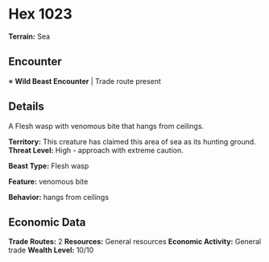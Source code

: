 # Hex 1023

**Terrain:** Sea

## Encounter
※ **Wild Beast Encounter** | Trade route present

## Details
A Flesh wasp with venomous bite that hangs from ceilings.

**Territory:** This creature has claimed this area of sea as its hunting ground.
**Threat Level:** High - approach with extreme caution.

**Beast Type:** Flesh wasp

**Feature:** venomous bite

**Behavior:** hangs from ceilings

## Economic Data
**Trade Routes:** 2
**Resources:** General resources
**Economic Activity:** General trade
**Wealth Level:** 10/10
